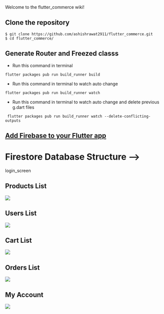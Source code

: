 Welcome to the flutter_commerce wiki!

## Clone the repository

```
$ git clone https://github.com/ashishrawat2911/flutter_commerce.git
$ cd flutter_commerce/
```

## Generate Router and Freezed classs

* Run this command in terminal

````
flutter packages pub run build_runner build
````

* Run this command in terminal to watch auto change

````
flutter packages pub run build_runner watch
````

* Run this command in terminal to watch auto change and delete previous g.dart files

````
 flutter packages pub run build_runner watch --delete-conflicting-outputs
````

## [Add Firebase to your Flutter app](https://firebase.google.com/docs/flutter/setup)

# Firestore Database Structure -->

login_screen

## Products List

![](https://raw.githubusercontent.com/ashishrawat2911/flutter_commerce/master/screenshot/products_database.png)

## Users List

![](https://raw.githubusercontent.com/ashishrawat2911/flutter_commerce/master/screenshot/users_database.png)

## Cart List

![](https://raw.githubusercontent.com/ashishrawat2911/flutter_commerce/master/screenshot/cart_list_database.png)

## Orders List

![](https://raw.githubusercontent.com/ashishrawat2911/flutter_commerce/master/screenshot/orders_list_database.png)

## My Account

![](https://raw.githubusercontent.com/ashishrawat2911/flutter_commerce/master/screenshot/account_database.png)

